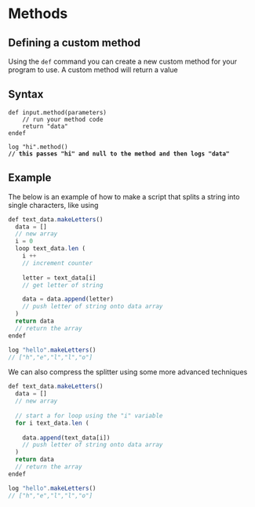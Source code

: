 # Methods

## Defining a custom method

Using the `def` command you can create a new custom method for your program to use. A custom method will return a value

## Syntax

<pre class="language-js"><code class="lang-js">def input.method(parameters)
    // run your method code
    return "data"
endef

log "hi".method()
<strong>// this passes "hi" and null to the method and then logs "data"
</strong></code></pre>

## Example

The below is an example of how to make a script that splits a string into single characters, like using&#x20;

```js
def text_data.makeLetters()
  data = []
  // new array
  i = 0
  loop text_data.len (
    i ++
    // increment counter
    
    letter = text_data[i]
    // get letter of string

    data = data.append(letter)
    // push letter of string onto data array
  )
  return data
  // return the array
endef

log "hello".makeLetters()
// ["h","e","l","l","o"]
```

We can also compress the splitter using some more advanced techniques

```javascript
def text_data.makeLetters()
  data = []
  // new array
  
  // start a for loop using the "i" variable
  for i text_data.len (
  
    data.append(text_data[i])
    // push letter of string onto data array
  )
  return data
  // return the array
endef

log "hello".makeLetters()
// ["h","e","l","l","o"]
```
